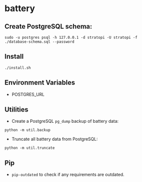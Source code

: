 # battery

## Create PostgreSQL schema:

```shell
sudo -u postgres psql -h 127.0.0.1 -d stratopi -U stratopi -f ./database-schema.sql --password
```

## Install

```shell
./install.sh
```

## Environment Variables

- POSTGRES_URL

## Utilities

- Create a PostgreSQL `pg_dump` backup of battery data:

```shell
python -m util.backup
```

- Truncate all battery data from PostgreSQL:

```shell
python -m util.truncate
```

## Pip

- `pip-outdated` to check if any requirements are outdated.
